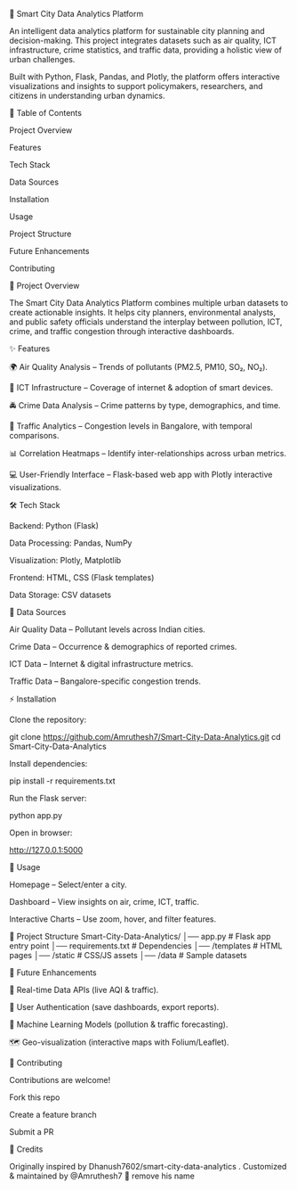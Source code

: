 🌆 Smart City Data Analytics Platform

An intelligent data analytics platform for sustainable city planning and decision-making.
This project integrates datasets such as air quality, ICT infrastructure, crime statistics, and traffic data, providing a holistic view of urban challenges.

Built with Python, Flask, Pandas, and Plotly, the platform offers interactive visualizations and insights to support policymakers, researchers, and citizens in understanding urban dynamics.

📑 Table of Contents

Project Overview

Features

Tech Stack

Data Sources

Installation

Usage

Project Structure

Future Enhancements

Contributing

🚀 Project Overview

The Smart City Data Analytics Platform combines multiple urban datasets to create actionable insights.
It helps city planners, environmental analysts, and public safety officials understand the interplay between pollution, ICT, crime, and traffic congestion through interactive dashboards.

✨ Features

🌍 Air Quality Analysis – Trends of pollutants (PM2.5, PM10, SO₂, NO₂).

📡 ICT Infrastructure – Coverage of internet & adoption of smart devices.

🚔 Crime Data Analysis – Crime patterns by type, demographics, and time.

🚦 Traffic Analytics – Congestion levels in Bangalore, with temporal comparisons.

📊 Correlation Heatmaps – Identify inter-relationships across urban metrics.

💻 User-Friendly Interface – Flask-based web app with Plotly interactive visualizations.

🛠 Tech Stack

Backend: Python (Flask)

Data Processing: Pandas, NumPy

Visualization: Plotly, Matplotlib

Frontend: HTML, CSS (Flask templates)

Data Storage: CSV datasets

📂 Data Sources

Air Quality Data – Pollutant levels across Indian cities.

Crime Data – Occurrence & demographics of reported crimes.

ICT Data – Internet & digital infrastructure metrics.

Traffic Data – Bangalore-specific congestion trends.

⚡ Installation

Clone the repository:

git clone https://github.com/Amruthesh7/Smart-City-Data-Analytics.git
cd Smart-City-Data-Analytics


Install dependencies:

pip install -r requirements.txt


Run the Flask server:

python app.py


Open in browser:

http://127.0.0.1:5000

🎯 Usage

Homepage – Select/enter a city.

Dashboard – View insights on air, crime, ICT, traffic.

Interactive Charts – Use zoom, hover, and filter features.

📁 Project Structure
Smart-City-Data-Analytics/
│── app.py                 # Flask app entry point
│── requirements.txt        # Dependencies
│── /templates              # HTML pages
│── /static                 # CSS/JS assets
│── /data                   # Sample datasets

🔮 Future Enhancements

📡 Real-time Data APIs (live AQI & traffic).

🔐 User Authentication (save dashboards, export reports).

🤖 Machine Learning Models (pollution & traffic forecasting).

🗺 Geo-visualization (interactive maps with Folium/Leaflet).

🤝 Contributing

Contributions are welcome!

Fork this repo

Create a feature branch

Submit a PR

📌 Credits

Originally inspired by Dhanush7602/smart-city-data-analytics
.
Customized & maintained by @Amruthesh7
 🚀
remove his name
